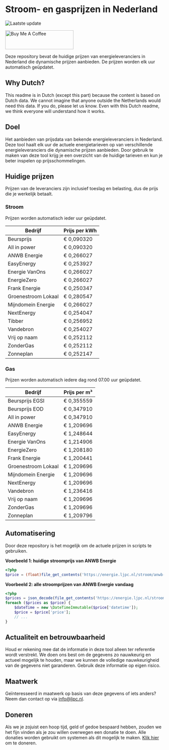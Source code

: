 # Stroom- en gasprijzen in Nederland

![Laatste update](https://img.shields.io/badge/laatste%20update-2025--04--23%2003%3A00%20CET-brightgreen)

<a href="https://www.buymeacoffee.com/Lars-" target="_blank"><img src="https://cdn.buymeacoffee.com/buttons/v2/default-orange.png" alt="Buy Me A Coffee" height="60" style="height: 60px !important;width: 217px !important;" ></a>

Deze repository bevat de huidige prijzen van energieleveranciers in Nederland die dynamische prijzen aanbieden. De prijzen worden elk uur automatisch geüpdatet.

## Why Dutch?

This readme is in Dutch (except this part) because the content is based on Dutch data. We cannot imagine that anyone outside the Netherlands would need this data. If you do, please let us know. Even with this Dutch readme, we think
everyone will understand how it works.

## Doel

Het aanbieden van prijsdata van bekende energieleveranciers in Nederland. Deze tool haalt elk uur de actuele energietarieven op van verschillende energieleveranciers die dynamische prijzen aanbieden. Door gebruik te maken van deze tool
krijg je een overzicht van de huidige tarieven en kun je beter inspelen op prijsschommelingen.

## Huidige prijzen

Prijzen van de leveranciers zijn inclusief toeslag en belasting, dus de prijs die je werkelijk betaalt.

### Stroom

Prijzen worden automatisch ieder uur geüpdatet.

 Bedrijf | Prijs per kWh 
---------|---------------
Beursprijs | € 0,090320
All in power | € 0,090320
ANWB Energie | € 0,266027
EasyEnergy | € 0,253927
Energie VanOns | € 0,266027
EnergieZero | € 0,266027
Frank Energie | € 0,250347
Groenestroom Lokaal | € 0,280547
Mijndomein Energie | € 0,266027
NextEnergy | € 0,254047
Tibber | € 0,256952
Vandebron | € 0,254027
Vrij op naam | € 0,252112
ZonderGas | € 0,252112
Zonneplan | € 0,252147


### Gas

Prijzen worden automatisch iedere dag rond 07.00 uur geüpdatet.

 Bedrijf | Prijs per m³ 
---------|--------------
Beursprijs EGSI | € 0,355559
Beursprijs EOD | € 0,347910
All in power | € 0,347910
ANWB Energie | € 1,209696
EasyEnergy | € 1,248644
Energie VanOns | € 1,214906
EnergieZero | € 1,208180
Frank Energie | € 1,200441
Groenestroom Lokaal | € 1,209696
Mijndomein Energie | € 1,209696
NextEnergy | € 1,209696
Vandebron | € 1,236416
Vrij op naam | € 1,209696
ZonderGas | € 1,209696
Zonneplan | € 1,209796


## Automatisering

Door deze repository is het mogelijk om de actuele prijzen in scripts te gebruiken.

**Voorbeeld 1: huidige stroomprijs van ANWB Energie**

```php
<?php
$price = (float)file_get_contents('https://energie.ljpc.nl/stroom/anwb-energie-nu.txt');

```

**Voorbeeld 2: alle stroomprijzen van ANWB Energie vandaag**

```php
<?php
$prices = json_decode(file_get_contents('https://energie.ljpc.nl/stroom/all-in-power-vandaag.json'),true);
foreach ($prices as $price) {
    $dateTime = new \DateTimeImmutable($price['datetime']);
    $price = $price['price'];
    // ...
}
```

## Actualiteit en betrouwbaarheid

Houd er rekening mee dat de informatie in deze tool alleen ter referentie wordt verstrekt. We doen ons best om de gegevens zo nauwkeurig en actueel mogelijk te houden, maar we kunnen de volledige nauwkeurigheid van de gegevens niet
garanderen. Gebruik deze informatie op eigen risico.

## Maatwerk

Geïnteresseerd in maatwerk op basis van deze gegevens of iets anders? Neem dan contact op
via [info@ljpc.nl](mailto:info@ljpc.nl?subject=Energie%20prijzen).

## Doneren

Als we je zojuist een hoop tijd, geld of gedoe bespaard hebben, zouden we het fijn vinden als je zou willen overwegen een
donatie te doen. Alle donaties worden gebruikt om systemen als dit mogelijk te
maken. [Klik hier](https://www.buymeacoffee.com/Lars-) om te doneren.
